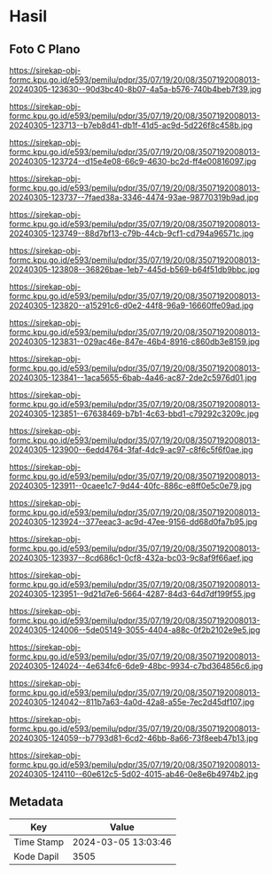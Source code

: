 # Hasil

## Foto C Plano

https://sirekap-obj-formc.kpu.go.id/e593/pemilu/pdpr/35/07/19/20/08/3507192008013-20240305-123630--90d3bc40-8b07-4a5a-b576-740b4beb7f39.jpg

https://sirekap-obj-formc.kpu.go.id/e593/pemilu/pdpr/35/07/19/20/08/3507192008013-20240305-123713--b7eb8d41-db1f-41d5-ac9d-5d226f8c458b.jpg

https://sirekap-obj-formc.kpu.go.id/e593/pemilu/pdpr/35/07/19/20/08/3507192008013-20240305-123724--d15e4e08-66c9-4630-bc2d-ff4e00816097.jpg

https://sirekap-obj-formc.kpu.go.id/e593/pemilu/pdpr/35/07/19/20/08/3507192008013-20240305-123737--7faed38a-3346-4474-93ae-98770319b9ad.jpg

https://sirekap-obj-formc.kpu.go.id/e593/pemilu/pdpr/35/07/19/20/08/3507192008013-20240305-123749--88d7bf13-c79b-44cb-9cf1-cd794a96571c.jpg

https://sirekap-obj-formc.kpu.go.id/e593/pemilu/pdpr/35/07/19/20/08/3507192008013-20240305-123808--36826bae-1eb7-445d-b569-b64f51db9bbc.jpg

https://sirekap-obj-formc.kpu.go.id/e593/pemilu/pdpr/35/07/19/20/08/3507192008013-20240305-123820--a15291c6-d0e2-44f8-96a9-16660ffe09ad.jpg

https://sirekap-obj-formc.kpu.go.id/e593/pemilu/pdpr/35/07/19/20/08/3507192008013-20240305-123831--029ac46e-847e-46b4-8916-c860db3e8159.jpg

https://sirekap-obj-formc.kpu.go.id/e593/pemilu/pdpr/35/07/19/20/08/3507192008013-20240305-123841--1aca5655-6bab-4a46-ac87-2de2c5976d01.jpg

https://sirekap-obj-formc.kpu.go.id/e593/pemilu/pdpr/35/07/19/20/08/3507192008013-20240305-123851--67638469-b7b1-4c63-bbd1-c79292c3209c.jpg

https://sirekap-obj-formc.kpu.go.id/e593/pemilu/pdpr/35/07/19/20/08/3507192008013-20240305-123900--6edd4764-3faf-4dc9-ac97-c8f6c5f6f0ae.jpg

https://sirekap-obj-formc.kpu.go.id/e593/pemilu/pdpr/35/07/19/20/08/3507192008013-20240305-123911--0caee1c7-9d44-40fc-886c-e8ff0e5c0e79.jpg

https://sirekap-obj-formc.kpu.go.id/e593/pemilu/pdpr/35/07/19/20/08/3507192008013-20240305-123924--377eeac3-ac9d-47ee-9156-dd68d0fa7b95.jpg

https://sirekap-obj-formc.kpu.go.id/e593/pemilu/pdpr/35/07/19/20/08/3507192008013-20240305-123937--8cd686c1-0cf8-432a-bc03-9c8af9f66aef.jpg

https://sirekap-obj-formc.kpu.go.id/e593/pemilu/pdpr/35/07/19/20/08/3507192008013-20240305-123951--9d21d7e6-5664-4287-84d3-64d7df199f55.jpg

https://sirekap-obj-formc.kpu.go.id/e593/pemilu/pdpr/35/07/19/20/08/3507192008013-20240305-124006--5de05149-3055-4404-a88c-0f2b2102e9e5.jpg

https://sirekap-obj-formc.kpu.go.id/e593/pemilu/pdpr/35/07/19/20/08/3507192008013-20240305-124024--4e634fc6-6de9-48bc-9934-c7bd364856c6.jpg

https://sirekap-obj-formc.kpu.go.id/e593/pemilu/pdpr/35/07/19/20/08/3507192008013-20240305-124042--811b7a63-4a0d-42a8-a55e-7ec2d45df107.jpg

https://sirekap-obj-formc.kpu.go.id/e593/pemilu/pdpr/35/07/19/20/08/3507192008013-20240305-124059--b7793d81-6cd2-46bb-8a66-73f8eeb47b13.jpg

https://sirekap-obj-formc.kpu.go.id/e593/pemilu/pdpr/35/07/19/20/08/3507192008013-20240305-124110--60e612c5-5d02-4015-ab46-0e8e6b4974b2.jpg


## Metadata

| Key        | Value               |
| ---------- | ------------------- |
| Time Stamp | 2024-03-05 13:03:46 |
| Kode Dapil | 3505                |




